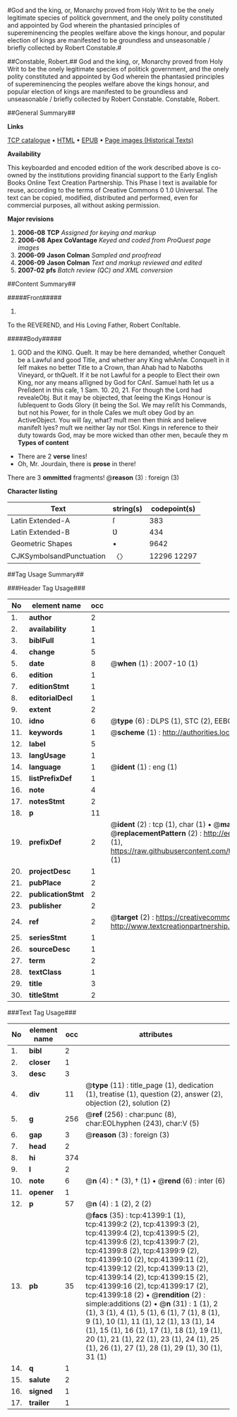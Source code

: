 #God and the king, or, Monarchy proved from Holy Writ to be the onely legitimate species of politick government, and the onely polity constituted and appointed by God wherein the phantasied principles of supereminencing the peoples welfare above the kings honour, and popular election of kings are manifested to be groundless and unseasonable / briefly collected by Robert Constable.#

##Constable, Robert.##
God and the king, or, Monarchy proved from Holy Writ to be the onely legitimate species of politick government, and the onely polity constituted and appointed by God wherein the phantasied principles of supereminencing the peoples welfare above the kings honour, and popular election of kings are manifested to be groundless and unseasonable / briefly collected by Robert Constable.
Constable, Robert.

##General Summary##

**Links**

[TCP catalogue](http://www.ota.ox.ac.uk/tcp/)  • 
[HTML](http://tei.it.ox.ac.uk/tcp/Texts-HTML/free/A34/A34365.html)  • 
[EPUB](http://tei.it.ox.ac.uk/tcp/Texts-EPUB/free/A34/A34365.epub) • 
[Page images (Historical Texts)](https://data.historicaltexts.jisc.ac.uk/view?pubId=eebo-08488458e&pageId=eebo-08488458e-41399-1)

**Availability**

This keyboarded and encoded edition of the
	       work described above is co-owned by the institutions
	       providing financial support to the Early English Books
	       Online Text Creation Partnership. This Phase I text is
	       available for reuse, according to the terms of Creative
	       Commons 0 1.0 Universal. The text can be copied,
	       modified, distributed and performed, even for
	       commercial purposes, all without asking permission.

**Major revisions**

1. __2006-08__ __TCP__ *Assigned for keying and markup*
1. __2006-08__ __Apex CoVantage__ *Keyed and coded from ProQuest page images*
1. __2006-09__ __Jason Colman__ *Sampled and proofread*
1. __2006-09__ __Jason Colman__ *Text and markup reviewed and edited*
1. __2007-02__ __pfs__ *Batch review (QC) and XML conversion*

##Content Summary##

#####Front#####

1. 
To the REVEREND, and His Loving Father, Robert Conſtable.

#####Body#####

1. GOD and the KING.
Queſt. It may be here demanded, whether Conqueſt be a Lawful and good Title, and whether any King whAnſw. Conqueſt in it ſelf makes no better Title to a Crown, than Ahab had to Naboths Vineyard, or thQueſt. If it be not Lawful for a people to Elect their own King, nor any means aſſigned by God for CAnſ. Samuel hath ſet us a Preſident in this caſe, 1 Sam. 10. 20, 21. For though the Lord had revealeObj. But it may be objected, that ſeeing the Kings Honour is ſubſequent to Gods Glory (it being the Sol. We may reſiſt his Commands, but not his Power, for in thoſe Caſes we muſt obey God by an ActiveObject. You will ſay, what? muſt men then think and believe manifeſt lyes? muſt we neither ſay nor tSol. Kings in reference to their duty towards God, may be more wicked than other men, becauſe they m
**Types of content**

  * There are 2 **verse** lines!
  * Oh, Mr. Jourdain, there is **prose** in there!

There are 3 **ommitted** fragments! 
 @__reason__ (3) : foreign (3)

**Character listing**


|Text|string(s)|codepoint(s)|
|---|---|---|
|Latin Extended-A|ſ|383|
|Latin Extended-B|Ʋ|434|
|Geometric Shapes|▪|9642|
|CJKSymbolsandPunctuation|〈〉|12296 12297|

##Tag Usage Summary##

###Header Tag Usage###

|No|element name|occ|attributes|
|---|---|---|---|
|1.|__author__|2||
|2.|__availability__|1||
|3.|__biblFull__|1||
|4.|__change__|5||
|5.|__date__|8| @__when__ (1) : 2007-10 (1)|
|6.|__edition__|1||
|7.|__editionStmt__|1||
|8.|__editorialDecl__|1||
|9.|__extent__|2||
|10.|__idno__|6| @__type__ (6) : DLPS (1), STC (2), EEBO-CITATION (1), OCLC (1), VID (1)|
|11.|__keywords__|1| @__scheme__ (1) : http://authorities.loc.gov/ (1)|
|12.|__label__|5||
|13.|__langUsage__|1||
|14.|__language__|1| @__ident__ (1) : eng (1)|
|15.|__listPrefixDef__|1||
|16.|__note__|4||
|17.|__notesStmt__|2||
|18.|__p__|11||
|19.|__prefixDef__|2| @__ident__ (2) : tcp (1), char (1)  •  @__matchPattern__ (2) : ([0-9\-]+):([0-9IVX]+) (1), (.+) (1)  •  @__replacementPattern__ (2) : http://eebo.chadwyck.com/downloadtiff?vid=$1&page=$2 (1), https://raw.githubusercontent.com/textcreationpartnership/Texts/master/tcpchars.xml#$1 (1)|
|20.|__projectDesc__|1||
|21.|__pubPlace__|2||
|22.|__publicationStmt__|2||
|23.|__publisher__|2||
|24.|__ref__|2| @__target__ (2) : https://creativecommons.org/publicdomain/zero/1.0/ (1), http://www.textcreationpartnership.org/docs/. (1)|
|25.|__seriesStmt__|1||
|26.|__sourceDesc__|1||
|27.|__term__|2||
|28.|__textClass__|1||
|29.|__title__|3||
|30.|__titleStmt__|2||


###Text Tag Usage###

|No|element name|occ|attributes|
|---|---|---|---|
|1.|__bibl__|2||
|2.|__closer__|1||
|3.|__desc__|3||
|4.|__div__|11| @__type__ (11) : title_page (1), dedication (1), treatise (1), question (2), answer (2), objection (2), solution (2)|
|5.|__g__|256| @__ref__ (256) : char:punc (8), char:EOLhyphen (243), char:V (5)|
|6.|__gap__|3| @__reason__ (3) : foreign (3)|
|7.|__head__|2||
|8.|__hi__|374||
|9.|__l__|2||
|10.|__note__|6| @__n__ (4) : * (3), † (1)  •  @__rend__ (6) : inter (6)|
|11.|__opener__|1||
|12.|__p__|57| @__n__ (4) : 1 (2), 2 (2)|
|13.|__pb__|35| @__facs__ (35) : tcp:41399:1 (1), tcp:41399:2 (2), tcp:41399:3 (2), tcp:41399:4 (2), tcp:41399:5 (2), tcp:41399:6 (2), tcp:41399:7 (2), tcp:41399:8 (2), tcp:41399:9 (2), tcp:41399:10 (2), tcp:41399:11 (2), tcp:41399:12 (2), tcp:41399:13 (2), tcp:41399:14 (2), tcp:41399:15 (2), tcp:41399:16 (2), tcp:41399:17 (2), tcp:41399:18 (2)  •  @__rendition__ (2) : simple:additions (2)  •  @__n__ (31) : 1 (1), 2 (1), 3 (1), 4 (1), 5 (1), 6 (1), 7 (1), 8 (1), 9 (1), 10 (1), 11 (1), 12 (1), 13 (1), 14 (1), 15 (1), 16 (1), 17 (1), 18 (1), 19 (1), 20 (1), 21 (1), 22 (1), 23 (1), 24 (1), 25 (1), 26 (1), 27 (1), 28 (1), 29 (1), 30 (1), 31 (1)|
|14.|__q__|1||
|15.|__salute__|2||
|16.|__signed__|1||
|17.|__trailer__|1||
